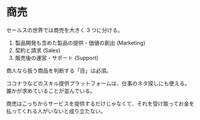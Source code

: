 # 商売

セールスの世界では商売を大きく 3 つに分ける。

1. 製品開発も含めた製品の提供・価値の創出 (Marketing)
2. 契約と請求 (Sales)
3. 販売後の運営・サポート (Support)

商人なら扱う商品を判断する「目」は必須。

ココナラなどのスキル提供プラットフォームは、仕事のネタ探しにも使える。
誰かが求めていることが並んでいる。

商売はこっちからサービスを提供するだけじゃなくて、それを受け取ってお金を払ってくれる人がいないと成り立たない。
